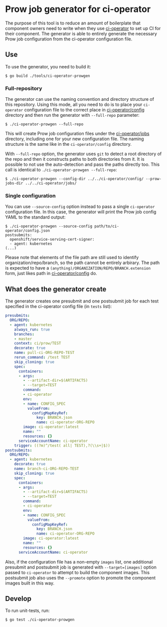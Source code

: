 # Prow job generator for ci-operator

The purpose of this tool is to reduce an amount of boilerplate that component
owners need to write when they use
[ci-operator](https://github.com/openshift/ci-operator) to set up CI for their
component. The generator is able to entirely generate the necessary Prow job
configuration from the ci-operator configuration file.

## Use

To use the generator, you need to build it:

```
$ go build ./tools/ci-operator-prowgen
```

### Full-repository

The generator can use the naming convention and directory structure of this
repository. Using this mode, all you need to do is to place your `ci-operator`
configuration file to the correct place in
[ci-operator/config](../../ci-operator/config) directory and then run the generator
with `--full-repo` parameter:

```
$ ./ci-operator-prowgen --full-repo
```

This will create Prow job configuration files under the
[ci-operator/jobs](../../ci-operator/jobs) directory, including one for your new
configuration file. The naming structure is the same like in the
`ci-operator/config` directory.

With `--full-repo` option, the generator uses `git` to detect a root directory
of the repo and then it constructs paths to both directories from it. It is
possible to not use the auto-detection and pass the paths directly too. This
call is identical to `./ci-operator-prowgen --full-repo`:

```
$ ./ci-operator-prowgen --config-dir ../../ci-operator/config/ --prow-jobs-dir ../../ci-operator/jobs/
```

### Single configuration

You can use `--source-config` option instead to pass a single `ci-operator`
configuration file. In this case, the generator will print the Prow job config
YAML to the standard output:

```
$ ./ci-operator-prowgen --source-config path/to/ci-operator/config.json
postsubmits:
  openshift/service-serving-cert-signer:
  - agent: kubernetes
(...)
```

Please note that elements of the file path are still used to identify
organization/repo/branch, so the path cannot be entirely arbirary. The path is
expected to have a `(anything)/ORGANIZATION/REPO/BRANCH.extension` form, just
likes path in [ci-operator/config](../..ci-operator/config) do.

## What does the generator create

The generator creates one presubmit and one postsubmit job for each test
specified in the ci-operator config file (in `tests` list):

```yaml
presubmits:
  ORG/REPO:
  - agent: kubernetes
    always_run: true
    branches:
    - master
    context: ci/prow/TEST
    decorate: true
    name: pull-ci-ORG-REPO-TEST
    rerun_command: /test TEST
    skip_cloning: true
    spec:
      containers:
      - args:
        - --artifact-dir=$(ARTIFACTS)
        - --target=TEST
        command:
        - ci-operator
        env:
        - name: CONFIG_SPEC
          valueFrom:
            configMapKeyRef:
              key: BRANCH.json
              name: ci-operator-ORG-REPO
        image: ci-operator:latest
        name: ""
        resources: {}
      serviceAccountName: ci-operator
    trigger: ((?m)^/test( all| TEST),?(\\s+|$))
postsubmits:
  ORG/REPO:
  - agent: kubernetes
    decorate: true
    name: branch-ci-ORG-REPO-TEST
    skip_cloning: true
    spec:
      containers:
      - args:
        - --artifact-dir=$(ARTIFACTS)
        - --target=TEST
        command:
        - ci-operator
        env:
        - name: CONFIG_SPEC
          valueFrom:
            configMapKeyRef:
              key: BRANCH.json
              name: ci-operator-ORG-REPO
        image: ci-operator:latest
        name: ""
        resources: {}
      serviceAccountName: ci-operator
```

Also, if the configuration file has a non-empty `images` list, one additional
presubmit and postsubmit job is generated with `--target=[images]` option passed
to `ci-operator` to attempt to build the component images. This postsubmit job
also uses the `--promote` option to promote the component images built in this
way.

## Develop

To run unit-tests, run:

```
$ go test ./ci-operator-prowgen
```
